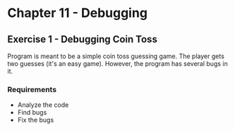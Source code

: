 # Chapter 11 - Debugging

## Exercise 1 - Debugging Coin Toss

Program is meant to be a simple coin toss guessing game. The player gets two guesses (it's an easy game). However, the program has several bugs in it.

### Requirements
- Analyze the code
- Find bugs
- Fix the bugs